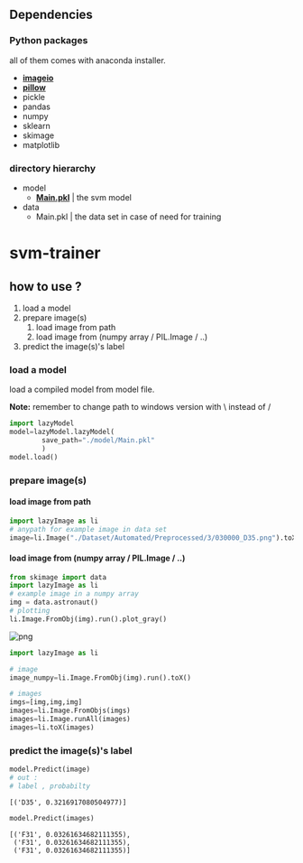 ## Dependencies
  ### Python packages
  all of them comes with anaconda installer.
  * [**imageio**](https://anaconda.org/menpo/imageio)
  * [**pillow**](https://anaconda.org/anaconda/pillow)
  * pickle
  * pandas
  * numpy
  * sklearn
  * skimage
  * matplotlib

  ### directory hierarchy

  * model
      * [**Main.pkl**]() | the svm model
  * data
      * Main.pkl | the data set in case of need for training


# svm-trainer
## how to use ?
1. load a model
2. prepare image(s)
	1. load image from path
	2. load image from (numpy array / PIL.Image / ..) 
3. predict the image(s)'s label


### load a model 
load a compiled model from model file.

**Note:** remember to change path to windows version with \ instead of /


```python
import lazyModel
model=lazyModel.lazyModel(
        save_path="./model/Main.pkl"
        )
model.load()

```

### prepare image(s)

#### load image from path


```python
import lazyImage as li
# anypath for example image in data set
image=li.Image("./Dataset/Automated/Preprocessed/3/030000_D35.png").toX()
```

#### load image from (numpy array / PIL.Image / ..) 


```python
from skimage import data
import lazyImage as li
# example image in a numpy array 
img = data.astronaut()
# plotting
li.Image.FromObj(img).run().plot_gray()
```


![png](https://i.imgur.com/OoYfutH.png)



```python
import lazyImage as li

# image 
image_numpy=li.Image.FromObj(img).run().toX()

# images
imgs=[img,img,img]
images=li.Image.FromObjs(imgs)
images=li.Image.runAll(images)
images=li.toX(images)
```

### predict the image(s)'s label


```python
model.Predict(image)
# out :
# label , probabilty
```




    [('D35', 0.3216917080504977)]




```python
model.Predict(images)
```
    [('F31', 0.03261634682111355),
     ('F31', 0.03261634682111355),
     ('F31', 0.03261634682111355)]



